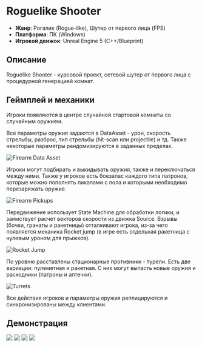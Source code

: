 # Roguelike Shooter

- **Жанр**: Рогалик (Rogue-like), Шутер от первого лица (FPS)
- **Платформа**: ПК (Windows)
- **Игровой движок**: Unreal Engine 5 (C++/Blueprint)

## Описание

Roguelike Shooter - курсовой проект, сетевой шутер от первого лица с процедурной генерацией комнат.

## Геймплей и механики

Игроки появляются в центре случайной стартовой комнаты со случайным оружием. 

Все параметры оружия задаются в DataAsset - урон, скорость стрельбы, разброс, тип стрельбы (hit-scan или projectile) и тд. Также некоторые параметры рандомизируются в заданных пределах.

![Firearm Data Asset](https://github.com/CubeRuben/CubeRuben/blob/ab92ad41beeabd2e42ec8e132eb4f887e9f4050d/RoguelikeShooter/firearm-def.png?raw=true) 

Игроки могут подбирать и выкидывать оружия, также и переключаться между ними. Также у игроков есть боезапас каждого типа патронов, которые можно пополнять пикапами с пола и которыми необходимо перезаряжать оружие. 

![Firearm Pickups](https://github.com/CubeRuben/CubeRuben/blob/2093f5646a1251cf1b4a8fe1ac2d073dc11cc1d1/RoguelikeShooter/pickups.png?raw=true) 

Передвижение использует State Machine для обработки логики, и заимствует расчет векторов скорости из движка Source. Взрывы (бочки, гранаты и ракетницы) отталкивают игрока, из-за чего появляется механика Rocket jump (в игре есть отдельная ракетница с нулевым уроном для прыжков).

![Rocket Jump](https://github.com/CubeRuben/CubeRuben/blob/ab92ad41beeabd2e42ec8e132eb4f887e9f4050d/RoguelikeShooter/rocket-jump.png?raw=true) 

По уровню расставлены стационарные противники - турели. Есть две вариации: пулеметная и ракетная. С них могут выпасть новые оружия и расходники (патроны и аптечки).

![Turrets](https://github.com/CubeRuben/CubeRuben/blob/2093f5646a1251cf1b4a8fe1ac2d073dc11cc1d1/RoguelikeShooter/turrets.png?raw=true) 

Все действия игроков и параметры оружия реплицируются и синхронизированы между клиентами. 

## Демонстрация

![](https://github.com/CubeRuben/CubeRuben/blob/ab92ad41beeabd2e42ec8e132eb4f887e9f4050d/RoguelikeShooter/shot-01.png?raw=true) 
![](https://github.com/CubeRuben/CubeRuben/blob/ab92ad41beeabd2e42ec8e132eb4f887e9f4050d/RoguelikeShooter/shot-02.png?raw=true) 
![](https://github.com/CubeRuben/CubeRuben/blob/ab92ad41beeabd2e42ec8e132eb4f887e9f4050d/RoguelikeShooter/shot-03.png?raw=true) 
![](https://github.com/CubeRuben/CubeRuben/blob/ab92ad41beeabd2e42ec8e132eb4f887e9f4050d/RoguelikeShooter/shot-04.png?raw=true) 
